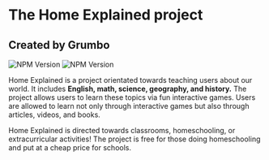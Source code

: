 # The Home Explained project
## Created by Grumbo

![NPM Version](https://img.shields.io/npm/v/react?logo=react) ![NPM Version](https://img.shields.io/npm/v/radix-ui?logo=radixui)

<p>Home Explained is a project orientated towards teaching users about our world.
It includes <b> English, math, science, geography, and history.</b> The project allows users to learn these topics via fun interactive games.
Users are allowed to learn not only through interactive games but also through articles, videos, and books.


Home Explained is directed towards classrooms, homeschooling, or extracurricular activities! The project is free for those doing homeschooling and put at a cheap price for schools.</p>
